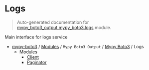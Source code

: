 # Logs

> Auto-generated documentation for [mypy_boto3_output.mypy_boto3.logs](https://github.com/vemel/mypy_boto3/blob/master/mypy_boto3_output/mypy_boto3/logs/__init__.py) module.

Main interface for logs service

- [mypy-boto3](../../../README.md#mypy_boto3) / [Modules](../../../MODULES.md#mypy-boto3-modules) / `Mypy Boto3 Output` / [Mypy Boto3](../index.md#mypy-boto3) / Logs
    - Modules
        - [Client](client.md#client)
        - [Paginator](paginator.md#paginator)
